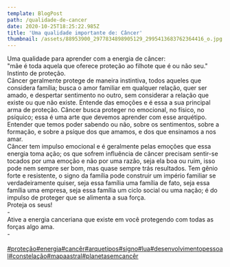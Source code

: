 ```yaml
---
template: BlogPost
path: /qualidade-de-cancer
date: 2020-10-25T18:25:22.985Z
title: 'Uma qualidade importante de: Câncer'
thumbnail: /assets/88953900_2977834898905129_2995413683762364416_o.jpg
---
```

<!--StartFragment-->

Uma qualidade para aprender com a energia de câncer:\
"mãe é toda aquela que oferece proteção ao filhote que é ou não seu." Instinto de proteção.\
Câncer geralmente protege de maneira instintiva, todos aqueles que considera família; busca o amor familiar em qualquer relação, quer ser amado, e despertar sentimento no outro, sem considerar a relação que existe ou que não existe. Entende das emoções e é essa a sua principal arma de proteção. Câncer busca proteger no emocional, no físico, no psíquico; essa é uma arte que devemos aprender com esse arquétipo. Entender que temos poder sabendo ou não, sobre os sentimentos, sobre a formação, e sobre a psíque dos que amamos, e dos que ensinamos a nos amar.\
Câncer tem impulso emocional e é geralmente pelas emoções que essa energia toma ação; os que sofrem influência de câncer precisam sentir-se tocados por uma emoção e não por uma razão, seja ela boa ou ruim, isso pode nem sempre ser bom, mas quase sempre trás resultados. Tem gênio forte e resistente, o signo da família pode construir um império familiar se verdadeiramente quiser, seja essa família uma família de fato, seja essa família uma empresa, seja essa família um ciclo social ou uma nação; é do impulso de proteger que se alimenta a sua força.\
Proteja os seus!\
-\
Ative a energia canceriana que existe em você protegendo com todas as forças algo ama.\
-\
\
[\#proteção](https://www.instagram.com/explore/tags/prote%C3%A7%C3%A3o/)[\#energia](https://www.instagram.com/explore/tags/energia/)[\#cancêr](https://www.instagram.com/explore/tags/canc%C3%AAr/)[\#arquetipos](https://www.instagram.com/explore/tags/arquetipos/)[\#signo](https://www.instagram.com/explore/tags/signo/)[\#lua](https://www.instagram.com/explore/tags/lua/)[\#desenvolvimentopessoal](https://www.instagram.com/explore/tags/desenvolvimentopessoal/)[\#constelação](https://www.instagram.com/explore/tags/constela%C3%A7%C3%A3o/)[\#mapaastral](https://www.instagram.com/explore/tags/mapaastral/)[\#planetasemcancêr](https://www.instagram.com/explore/tags/planetasemcanc%C3%AAr/)

<!--EndFragment-->
